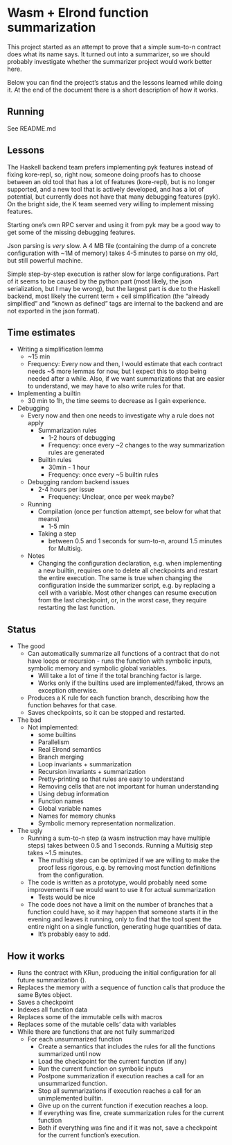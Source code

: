 # Wasm + Elrond function summarization

This project started as an attempt to prove that a simple sum-to-n contract does
what its name says. It turned out into a summarizer, so we should probably
investigate whether the summarizer project would work better here.

Below you can find the project’s status and the lessons learned while doing it.
At the end of the document there is a short description of how it works.

## Running

See README.md

## Lessons

The Haskell backend team prefers implementing pyk features instead of fixing
kore-repl, so, right now, someone doing proofs has to choose between an old
tool that has a lot of features (kore-repl), but is no longer supported, and a
new tool that is actively developed, and has a lot of potential, but currently
does not have that many debugging features (pyk). On the bright side, the K
team seemed very willing to implement missing features.

Starting one’s own RPC server and using it from pyk may be a good way to get
some of the missing debugging features.

Json parsing is _very_ slow. A 4 MB file (containing the dump of a concrete
configuration with ~1M of memory) takes 4-5 minutes to parse on my old, but
still powerful machine.

Simple step-by-step execution is rather slow for large configurations.
Part of it seems to be caused by the python part (most likely, the json
serialization, but I may be wrong), but the largest part is due to the Haskell
backend, most likely the current term + ceil simplification (the
“already simplified” and “known as defined” tags are internal to the backend
and are not exported in the json format).

## Time estimates
* Writing a simplification lemma
  * ~15 min
  * Frequency: Every now and then, I would estimate that each contract needs
  ~5 more lemmas for now, but I expect this to stop being needed after a while.
  Also, if we want summarizations that are easier to understand, we may have to
  also write rules for that.
* Implementing a builtin
  * 30 min to 1h, the time seems to decrease as I gain experience.
* Debugging
  * Every now and then one needs to investigate why a rule does not apply
    * Summarization rules
      * 1-2 hours of debugging
      * Frequency: once every ~2 changes to the way summarization rules are generated
    * Builtin rules
      * 30min - 1 hour
      * Frequency: once every ~5 builtin rules
  * Debugging random backend issues
    * 2-4 hours per issue
      * Frequency: Unclear, once per week maybe?
  * Running
    * Compilation (once per function attempt, see below for what that means)
      * 1-5 min
    * Taking a step
      * between 0.5 and 1 seconds for sum-to-n, around 1.5 minutes for Multisig.
  * Notes
    * Changing the configuration declaration, e.g. when implementing a new
      builtin, requires one to delete all checkpoints and restart the entire
      execution. The same is true when changing the configuration inside the
      summarizer script, e.g. by replacing a cell with a variable.
      Most other changes can resume execution from the last checkpoint, or,
      in the worst case, they require restarting the last function.
## Status
* The good
  * Can automatically summarize all functions of a contract that do not have
    loops or recursion - runs the function with symbolic inputs, symbolic
    memory and symbolic global variables.
    * Will take a lot of time if the total branching factor is large.
    * Works only if the builtins used are implemented/faked, throws an exception otherwise.
  * Produces a K rule for each function branch, describing how the function behaves for that case.
  * Saves checkpoints, so it can be stopped and restarted.
* The bad
  * Not implemented:
    * some builtins
    * Parallelism
    * Real Elrond semantics
    * Branch merging
    * Loop invariants + summarization
    * Recursion invariants + summarization
    * Pretty-printing so that rules are easy to understand
    * Removing cells that are not important for human understanding
    * Using debug information
    * Function names
    * Global variable names
    * Names for memory chunks
    * Symbolic memory representation normalization.
* The ugly
  * Running a sum-to-n step (a wasm instruction may have multiple steps)
    takes between 0.5 and 1 seconds. Running a Multisig step takes ~1.5 minutes.
    * The multisig step can be optimized if we are willing to make the
      proof less rigorous, e.g. by removing most function definitions from the
      configuration.
  * The code is written as a prototype, would probably need some improvements
    if we would want to use it for actual summarization
    * Tests would be nice
  * The code does not have a limit on the number of branches that a function
    could have, so it may happen that someone starts it in the evening and
    leaves it running, only to find that the tool spent the entire night on a
    single function, generating huge quantities of data.
    * It’s probably easy to add.

## How it works

* Runs the contract with KRun, producing the initial configuration for all
  future summarization ().
* Replaces the memory with a sequence of function calls that produce the same
  Bytes object.
* Saves a checkpoint
* Indexes all function data
* Replaces some of the immutable cells with macros
* Replaces some of the mutable cells’ data with variables
* While there are functions that are not fully summarized
  * For each unsummarized function
    * Create a semantics that includes the rules for all the functions
      summarized until now
    * Load the checkpoint for the current function (if any)
    * Run the current function on symbolic inputs
    * Postpone summarization if execution reaches a call for an unsummarized
      function.
    * Stop all summarizations if execution reaches a call for an unimplemented
      builtin.
    * Give up on the current function if execution reaches a loop.
    * If everything was fine, create summarization rules for the current
      function
    * Both if everything was fine and if it was not, save a checkpoint for the
      current function’s execution.
